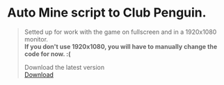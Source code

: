 # Auto Mine script to Club Penguin.

>Setted up for work with the game on fullscreen and in a 1920x1080 monitor.  
>**If you don't use 1920x1080, you will have to manually change the code for now. :(**
>
>
>Download the latest version  
>[Download](https://github.com/Kaiwawa/AutoMine-NEW-CP/archive/refs/tags/latest.zip)
